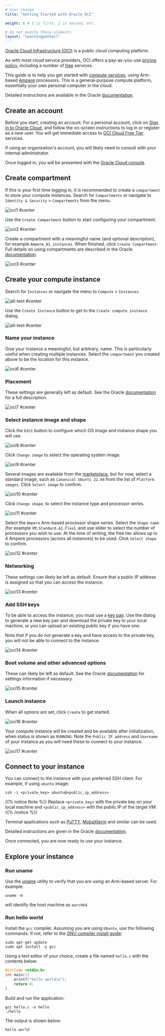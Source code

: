 ```yaml
---
# User change
title: "Getting Started with Oracle OCI"

weight: 6 # 1 is first, 2 is second, etc.

# Do not modify these elements
layout: "learningpathall"
---
```

[Oracle Cloud Infrastructure (OCI)](https://oracle.com/cloud/) is a public cloud computing platform. 

As with most cloud service providers, OCI offers a pay-as-you-use [pricing policy](https://www.oracle.com/cloud/pricing/), including a number of [free](https://www.oracle.com/cloud/free/) services.

This guide is to help you get started with [compute services](https://www.oracle.com/cloud/compute/), using Arm-based [Ampere](https://www.oracle.com/cloud/compute/arm/) processors. This is a general-purpose compute platform, essentially your own personal computer in the cloud.

Detailed instructions are available in the Oracle [documentation](https://docs.oracle.com/en-us/iaas/Content/Compute/References/arm.htm#create-instances).

## Create an account

Before you start, creating an account. For a personal account, click on [Sign in to Oracle Cloud](https://www.oracle.com/cloud), and follow the on-screen instructions to log in or register as a new user. You will get immediate access to [OCI Cloud Free Tier](https://www.oracle.com/cloud/free) services.

If using an organization's account, you will likely need to consult with your internal administrator.

Once logged in, you will be presented with the [Oracle Cloud console](https://docs.oracle.com/en-us/iaas/Content/GSG/Concepts/console.htm). 

## Create compartment

If this is your first time logging in, it is recommended to create a `compartment` to store your compute instances. Search for `Compartments` or navigate to `Identity & Security` > `Compartments` from the menu.

![oci1 #center](https://github.com/ArmDeveloperEcosystem/arm-learning-paths/assets/71631645/45129984-ae50-4794-893c-9b03bb90a3cb "Navigate to the `Compartments` page")

Use the `Create Compartment` button to start configuring your compartment.

![oci2 #center](https://github.com/ArmDeveloperEcosystem/arm-learning-paths/assets/71631645/64f08ccf-3c04-426b-ba01-5d8c8d5f6aed "Click on 'Create Compartment'")

Create a compartment with a meaningful name (and optional description), for example `Ampere_A1_instances`. When finished, click `Create Compartment`. Full details on using compartments are described in the Oracle [documentation](https://docs.oracle.com/en-us/iaas/Content/Identity/compartments/managingcompartments.htm).

![oci3 #center](https://github.com/ArmDeveloperEcosystem/arm-learning-paths/assets/71631645/55153d88-b8d6-4ec2-a208-e459ee8149f9 "Create a name and description for the compartment")

## Create your compute instance

Search for `Instances` or navigate the menu to `Compute` > `Instances`.

![alt-text #center](https://user-images.githubusercontent.com/97123064/244126707-4c184318-fc42-4906-955b-e9d0796eb269.png "Navigate to the 'Instances' page")

Use the `Create Instance` button to get to the `Create compute instance` dialog.

![alt-text #center](https://github.com/ArmDeveloperEcosystem/arm-learning-paths/assets/71631645/e8e21133-8174-491c-b640-89cda8025031 "Click on 'Create instance'")

### Name your instance

Give your instance a meaningful, but arbitrary, name. This is particularly useful when creating multiple instances. Select the `compartment` you created above to be the location for this instance.

![oci6 #center](https://github.com/ArmDeveloperEcosystem/arm-learning-paths/assets/71631645/26beff38-fcbd-4f94-ac7f-f2c90968aef1 "Specify a name for the instance and select your compartment")

### Placement

These settings are generally left as default. See the Oracle [documentation](https://docs.oracle.com/en-us/iaas/Content/General/Concepts/regions.htm) for a full description.

![oci7 #center](https://github.com/ArmDeveloperEcosystem/arm-learning-paths/assets/71631645/c45308b8-44ef-477f-b857-4aa3c4feddcf "Choose availability domain placement")

### Select instance image and shape

Click the `Edit` button to configure which OS image and instance shape you will use.

![oci8 #center](https://github.com/ArmDeveloperEcosystem/arm-learning-paths/assets/71631645/43f14faf-b4ba-4a99-82b3-c3940a426854 "Click 'Edit' to change the image and shape")

Click `Change image` to select the operating system image. 

![oci9 #center](https://github.com/ArmDeveloperEcosystem/arm-learning-paths/assets/71631645/3e8fb9ee-f047-4705-9d1b-90d1056b177f "Click `Change image'")

Several images are available from the [marketplace](https://cloudmarketplace.oracle.com/marketplace), but for now, select a standard image, such as `Canonical Ubuntu 22.04` from the list of `Platform images`. Click `Select image` to confirm.

![oci10 #center](https://github.com/ArmDeveloperEcosystem/arm-learning-paths/assets/71631645/99891969-0f17-4b6f-9c9b-0f14bdc11d1d "Choose a standard image")

Click `Change shape`, to select the instance type and processor series.

![oci11 #center](https://github.com/ArmDeveloperEcosystem/arm-learning-paths/assets/71631645/97ebbd4d-1ba6-49bc-b941-ba7a872479c2 "Click `Change shape'")

Select the `Ampere` Arm-based processor shape series. Select the `Shape name` (for example `VM.Standard.A1.Flex`), and use slider to select the number of processors you wish to use. At the time of writing, the free tier allows up to 4 Ampere processors (across all instances) to be used. Click `Select shape` to confirm.

![oci12 #center](https://github.com/ArmDeveloperEcosystem/arm-learning-paths/assets/71631645/1e3ce661-ce85-4fc5-a67e-0fbecf6297c6 "Choose an Ampere Arm-based processor shape")

### Networking

These settings can likely be left as default. Ensure that a public IP address is assigned so that you can access the instance.

![oci13 #center](https://github.com/ArmDeveloperEcosystem/arm-learning-paths/assets/71631645/f51df044-8bb5-4a90-b480-1b39b04be39f "Configure network settings if necessary")

### Add SSH keys

To be able to access the instance, you must use a [key pair](https://docs.oracle.com/en-us/iaas/Content/Compute/Tasks/managingkeypairs.htm). Use the dialog to generate a new key pair and download the private key to your local machine, or you can upload an existing public key if you have one.

Note that if you do not generate a key and have access to the private key, you will not be able to connect to the instance.

![oci14 #center](https://github.com/ArmDeveloperEcosystem/arm-learning-paths/assets/71631645/37a03ac4-d6f5-4e32-9523-02dd6542a5df "Create or upload a key pair")

### Boot volume and other advanced options

These can likely be left as default. See the Oracle [documentation](https://docs.oracle.com/en-us/iaas/Content/Block/Concepts/bootvolumes.htm) for settings information if necessary.

![oci15 #center](https://github.com/ArmDeveloperEcosystem/arm-learning-paths/assets/71631645/74658e9c-4538-4d17-8941-9c14c48434c3 "Configure boot volume and advanced options if necessary")

### Launch instance

When all options are set, click `Create` to get started. 

![oci16 #center](https://github.com/ArmDeveloperEcosystem/arm-learning-paths/assets/71631645/4d7f2204-45ad-4864-83b6-954af6c47828 "Create the VM instance")

Your compute instance will be created and be available after initialization, when status is shown as `RUNNING`. Note the `Public IP address` and `Username` of your instance as you will need these to connect to your instance.

![oci17 #center](https://github.com/ArmDeveloperEcosystem/arm-learning-paths/assets/71631645/56a4c3d4-90bb-4ac2-9fca-1b5113928295 "Confirm the instance is running and note instance details")

## Connect to your instance

You can connect to the instance with your preferred SSH client. For example, if using `ubuntu` image:

```console
ssh -i <private_key> ubuntu@<public_ip_address>
```

{{% notice Note %}}
Replace `<private_key>` with the private key on your local machine and `<public_ip_address>` with the public IP of the target VM.
{{% /notice %}}

Terminal applications such as [PuTTY](https://www.putty.org/), [MobaXterm](https://mobaxterm.mobatek.net/) and similar can be used.

Detailed instructions are given in the Oracle [documentation](https://docs.oracle.com/en-us/iaas/Content/Compute/Tasks/accessinginstance.htm).

Once connected, you are now ready to use your instance.

## Explore your instance

### Run uname

Use the [uname](https://en.wikipedia.org/wiki/Uname) utility to verify that you are using an Arm-based server. For example:
```console
uname -m
```
will identify the host machine as `aarch64`.

### Run hello world

Install the `gcc` compiler. Assuming you are using `Ubuntu`, use the following commands. If not, refer to the [GNU compiler install guide](/install-guides/gcc):

```console
sudo apt-get update
sudo apt install -y gcc
```

Using a text editor of your choice, create a file named `hello.c` with the contents below:

```C
#include <stdio.h>
int main(){
    printf("hello world\n");
    return 0;
}
```
Build and run the application:

```console
gcc hello.c -o hello
./hello
```

The output is shown below:

```output
hello world
```
